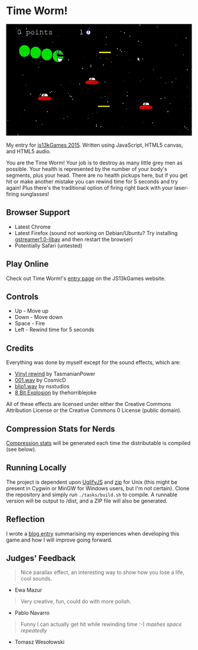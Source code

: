 # Time Worm!

![Screenshot](screenshots/full.jpeg)

My entry for [js13kGames 2015](http://js13kgames.com/). Written using JavaScript, HTML5 canvas, and HTML5 audio.

You are the Time Worm! Your job is to destroy as many little grey men as possible. Your health is represented by the number of your body's segments, plus your head. There are no health pickups here, but if you get hit or make another mistake you can rewind time for 5 seconds and try again! Plus there's the traditional option of firing right back with your laser-firing sunglasses!

## Browser Support
* Latest Chrome
* Latest Firefox (sound not working on Debian/Ubuntu? Try installing [gstreamer1.0-libav](https://packages.debian.org/search?keywords=gstreamer1.0-libav) and then restart the browser)
* Potentially Safari (untested)

## Play Online
Check out Time Worm!'s [entry page](http://js13kgames.com/entries/time-worm) on the JS13kGames website.

## Controls
* Up - Move up
* Down - Move down
* Space - Fire
* Left - Rewind time for 5 seconds

## Credits
Everything was done by myself except for the sound effects, which are:

* [Vinyl rewind](https://freesound.org/people/TasmanianPower/sounds/162493/) by TasmanianPower
* [001.wav](https://freesound.org/people/CosmicD/sounds/33482/) by CosmicD
* [blip1.wav](https://freesound.org/people/nsstudios/sounds/321103/) by nsstudios
* [8 Bit Explosion](https://freesound.org/people/thehorriblejoke/sounds/259962/) by thehorriblejoke

All of these effects are licensed under either the Creative Commons Attribution License or the Creative Commons 0 License (public domain).

## Compression Stats for Nerds
[Compression stats](COMPRESSION.md) will be generated each time the distributable is compiled (see below).

## Running Locally
The project is dependent upon [UglifyJS](https://github.com/mishoo/UglifyJS2) and [zip](http://linux.die.net/man/1/zip) for Unix (this might be present in Cygwin or MinGW for Windows users, but I'm not certain). Clone the repository and simply run `./tasks/build.sh` to compile. A runnable version will be output to /dist, and a ZIP file will also be generated.

## Reflection
I wrote a [blog entry](http://jamesswright.co.uk/blog/1442177-time-worm-js13kgames-entry) summarising my experiences when developing this game and how I will improve going forward.

## Judges' Feedback
> Nice parallax effect, an interesting way to show how you lose a life, cool sounds.

- Ewa Mazur

> Very creative, fun, could do with more polish.

- Pablo Navarro

> Funny I can actually get hit while rewinding time :-) *mashes space repeatedly*

- Tomasz Wesołowski
